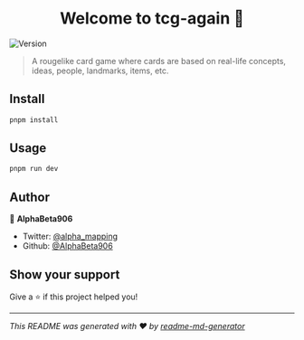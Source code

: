 <h1 align="center">Welcome to tcg-again 👋</h1>
<p>
  <img alt="Version" src="https://img.shields.io/badge/version-0.1.0--indev-blue.svg?cacheSeconds=2592000" />
</p>

> A rougelike card game where cards are based on real-life concepts, ideas, people, landmarks, items, etc.

## Install

```sh
pnpm install
```

## Usage

```sh
pnpm run dev
```

## Author

👤 **AlphaBeta906**

* Twitter: [@alpha\_mapping](https://twitter.com/alpha\_mapping)
* Github: [@AlphaBeta906](https://github.com/AlphaBeta906)

## Show your support

Give a ⭐️ if this project helped you!

***
_This README was generated with ❤️ by [readme-md-generator](https://github.com/kefranabg/readme-md-generator)_
